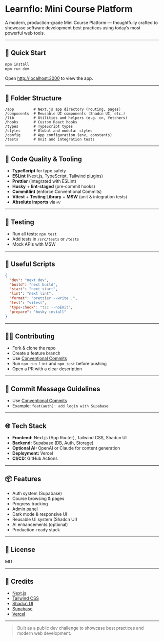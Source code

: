 # Learnflo: Mini Course Platform

A modern, production-grade Mini Course Platform — thoughtfully crafted to showcase software development best practices using today’s most powerful web tools.

---

## 🚀 Quick Start

```bash
npm install
npm run dev
```

Open [http://localhost:3000](http://localhost:3000) to view the app.

---

## 🧱 Folder Structure

```
/app         # Next.js app directory (routing, pages)
/components  # Reusable UI components (Shadcn UI, etc.)
/lib         # Utilities and helpers (e.g. cn, fetchers)
/hooks       # Custom React hooks
/types       # TypeScript types
/styles      # Global and modular styles
/config      # App configuration (env, constants)
/tests       # Unit and integration tests
```

---

## 💎 Code Quality & Tooling

- **TypeScript** for type safety
- **ESLint** (Next.js, TypeScript, Tailwind plugins)
- **Prettier** (integrated with ESLint)
- **Husky** + **lint-staged** (pre-commit hooks)
- **Commitlint** (enforce Conventional Commits)
- **Vitest** + **Testing Library** + **MSW** (unit & integration tests)
- **Absolute imports** via `@/`

---

## 🧪 Testing

- Run all tests: `npm test`
- Add tests in `/src/tests` or `/tests`
- Mock APIs with MSW

---

## 🧰 Useful Scripts

```json
{
  "dev": "next dev",
  "build": "next build",
  "start": "next start",
  "lint": "next lint",
  "format": "prettier --write .",
  "test": "vitest",
  "type-check": "tsc --noEmit",
  "prepare": "husky install"
}
```

---

## 🧑‍💻 Contributing

- Fork & clone the repo
- Create a feature branch
- Use [Conventional Commits](https://www.conventionalcommits.org/)
- Run `npm run lint` and `npm test` before pushing
- Open a PR with a clear description

---

## 📝 Commit Message Guidelines

- Use [Conventional Commits](https://www.conventionalcommits.org/)
- Example: `feat(auth): add login with Supabase`

---

## 🌐 Tech Stack

- **Frontend:** Next.js (App Router), Tailwind CSS, Shadcn UI
- **Backend:** Supabase (DB, Auth, Storage)
- **Optional AI:** OpenAI or Claude for content generation
- **Deployment:** Vercel
- **CI/CD:** GitHub Actions

---

## 📦 Features

- Auth system (Supabase)
- Course browsing & pages
- Progress tracking
- Admin panel
- Dark mode & responsive UI
- Reusable UI system (Shadcn UI)
- AI enhancements (optional)
- Production-ready stack

---

## 📄 License

MIT

---

## 🙏 Credits

- [Next.js](https://nextjs.org/)
- [Tailwind CSS](https://tailwindcss.com/)
- [Shadcn UI](https://ui.shadcn.com/)
- [Supabase](https://supabase.com/)
- [Vercel](https://vercel.com/)

---

> Built as a public dev challenge to showcase best practices and modern web development.
